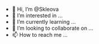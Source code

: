 - 👋 Hi, I’m @Skleova
- 👀 I’m interested in ...
- 🌱 I’m currently learning ...
- 💞️ I’m looking to collaborate on ...
- 📫 How to reach me ...

<!---
Skleova/Skleova is a ✨ special ✨ repository because its `README.md` (this file) appears on your GitHub profile.
You can click the Preview link to take a look at your changes.
--->
